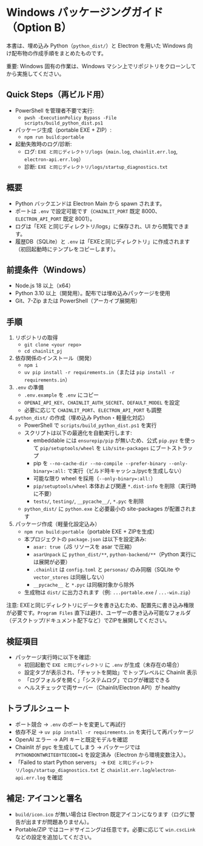 # Windows パッケージングガイド（Option B）

本書は、埋め込み Python（`python_dist/`）と Electron を用いた Windows 向け配布物の作成手順をまとめたものです。

重要: Windows 固有の作業は、Windows マシン上でリポジトリをクローンしてから実施してください。

## Quick Steps（再ビルド用）
- PowerShell を管理者不要で実行:
  - `pwsh -ExecutionPolicy Bypass -File scripts/build_python_dist.ps1`
- パッケージ生成（portable EXE + ZIP）:
  - `npm run build:portable`
- 起動失敗時のログ/診断:
  - ログ: `EXE と同じディレクトリ/logs`（`main.log`, `chainlit.err.log`, `electron-api.err.log`）
  - 診断: `EXE と同じディレクトリ/logs/startup_diagnostics.txt`

## 概要
- Python バックエンドは Electron Main から spawn されます。
- ポートは `.env` で設定可能です（`CHAINLIT_PORT` 既定 8000、`ELECTRON_API_PORT` 既定 8001）。
- ログは「EXE と同じディレクトリ/logs」に保存され、UI から閲覧できます。
- 履歴DB（SQLite）と `.env` は「EXEと同じディレクトリ」に作成されます（初回起動時にテンプレをコピーします）。

## 前提条件（Windows）
- Node.js 18 以上（x64）
- Python 3.10 以上（開発用）。配布では埋め込みパッケージを使用
- Git、7-Zip または PowerShell（アーカイブ展開用）

## 手順
1. リポジトリの取得
   - `git clone <your repo>`
   - `cd chainlit_pj`
2. 依存関係のインストール（開発）
   - `npm i`
   - `uv pip install -r requirements.in`（または `pip install -r requirements.in`）
3. `.env` の準備
   - `.env.example` を `.env` にコピー
   - `OPENAI_API_KEY`、`CHAINLIT_AUTH_SECRET`、`DEFAULT_MODEL` を設定
   - 必要に応じて `CHAINLIT_PORT`、`ELECTRON_API_PORT` も調整
4. `python_dist/` の作成（埋め込み Python・軽量化対応）
   - PowerShell で `scripts/build_python_dist.ps1` を実行
   - スクリプトは以下の最適化を自動実行します:
     - embeddable には `ensurepip/pip` が無いため、公式 `pip.pyz` を使って `pip/setuptools/wheel` を `Lib/site-packages` にブートストラップ
     - pip を `--no-cache-dir --no-compile --prefer-binary --only-binary=:all:` で実行（ビルド時キャッシュ/pycを生成しない）
     - 可能な限り wheel を採用（`--only-binary=:all:`）
     - `pip/setuptools/wheel` 本体および関連 `*.dist-info` を削除（実行時に不要）
     - `tests/`, `testing/`, `__pycache__/`, `*.pyc` を削除
   - `python_dist/` に `python.exe` と必要最小の site-packages が配置されます
5. パッケージ作成（軽量化設定込み）
   - `npm run build:portable`（portable EXE + ZIPを生成）
   - 本プロジェクトの `package.json` は以下を設定済み:
     - `asar: true`（JS リソースを asar で圧縮）
     - `asarUnpack` に `python_dist/**`, `python-backend/**`（Python 実行には展開が必要）
     - `.chainlit` は `config.toml` と `personas/` のみ同梱（SQLite や `vector_stores` は同梱しない）
     - `__pycache__` と `*.pyc` は同梱対象から除外
   - 生成物は `dist/` に出力されます（例: `...portable.exe` / `...-win.zip`）

注意: EXEと同じディレクトリにデータを書き込むため、配置先に書き込み権限が必要です。`Program Files` 直下は避け、ユーザーの書き込み可能なフォルダ（デスクトップ/ドキュメント配下など）でZIPを展開してください。

## 検証項目
- パッケージ実行時に以下を確認:
  - 初回起動で `EXE と同じディレクトリ` に `.env` が生成（未存在の場合）
  - 設定タブが表示され、「チャットを開始」でトップレベルに Chainlit 表示
  - 「ログフォルダを開く」「システムログ」でログが確認できる
  - ヘルスチェックで両サーバー（Chainlit/Electron API）が healthy

## トラブルシュート
- ポート競合 → `.env` のポートを変更して再試行
- 依存不足 → `uv pip install -r requirements.in` を実行して再パッケージ
- OpenAI エラー → API キーと既定モデルを確認
 - Chainlit が pyc を生成してしまう → パッケージでは `PYTHONDONTWRITEBYTECODE=1` を設定済み（Electron から環境変数注入）。
- 「Failed to start Python servers」 → `EXE と同じディレクトリ/logs/startup_diagnostics.txt` と `chainlit.err.log`/`electron-api.err.log` を確認

## 補足: アイコンと署名
- `build/icon.ico` が無い場合は Electron 既定アイコンになります（ログに警告が出ますが問題ありません）。
- Portable/ZIP ではコードサイニングは任意です。必要に応じて `win.cscLink` などの設定を追加してください。

